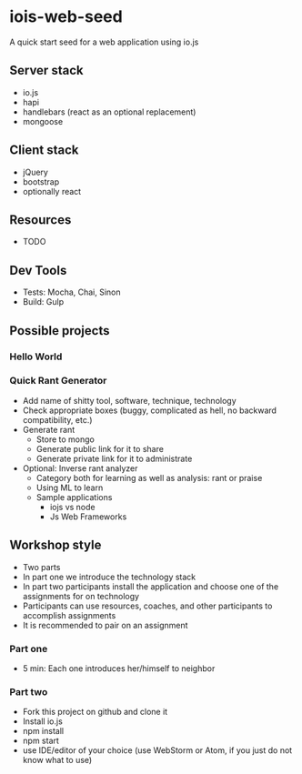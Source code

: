 # iois-web-seed
A quick start seed for a web application using io.js

## Server stack
* io.js
* hapi
* handlebars (react as an optional replacement)
* mongoose

## Client stack
* jQuery
* bootstrap
* optionally react

## Resources
* TODO

## Dev Tools
* Tests: Mocha, Chai, Sinon
* Build: Gulp

## Possible projects
### Hello World
### Quick Rant Generator
* Add name of shitty tool, software, technique, technology
* Check appropriate boxes (buggy, complicated as hell, no backward compatibility, etc.)
* Generate rant
    * Store to mongo
    * Generate public link for it to share
    * Generate private link for it to administrate
* Optional: Inverse rant analyzer
    * Category both for learning as well as analysis: rant or praise
    * Using ML to learn
    * Sample applications
      * iojs vs node
      * Js Web Frameworks

## Workshop style
* Two parts
* In part one we introduce the technology stack
* In part two participants install the application and choose one of the assignments for on technology
* Participants can use resources, coaches, and other participants to accomplish assignments
* It is recommended to pair on an assignment

### Part one
* 5 min: Each one introduces her/himself to neighbor 

### Part two
* Fork this project on github and clone it
* Install io.js
* npm install
* npm start
* use IDE/editor of your choice (use WebStorm or Atom, if you just do not know what to use)

